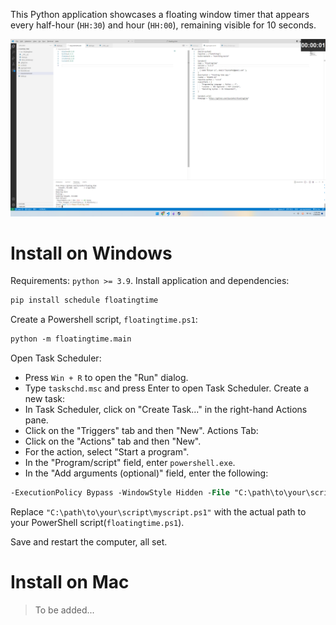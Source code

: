 
This Python application showcases a floating window timer that appears every half-hour (`HH:30`) and hour (`HH:00`), remaining visible for 10 seconds.

![Overview](https://github.com/lbyxiafei/floating_time/blob/main/img/overview.png)

# Install on Windows

Requirements: `python >= 3.9`. Install application and dependencies:

```bash
pip install schedule floatingtime
```

Create a Powershell script, `floatingtime.ps1`:

```ps
python -m floatingtime.main
```

Open Task Scheduler:
- Press `Win + R` to open the "Run" dialog.
- Type `taskschd.msc` and press Enter to open Task Scheduler.
Create a new task:
- In Task Scheduler, click on "Create Task..." in the right-hand Actions pane.
- Click on the "Triggers" tab and then "New".
Actions Tab:
- Click on the "Actions" tab and then "New".
- For the action, select "Start a program".
- In the "Program/script" field, enter `powershell.exe`.
- In the "Add arguments (optional)" field, enter the following:

```ps
-ExecutionPolicy Bypass -WindowStyle Hidden -File "C:\path\to\your\script\myscript.ps1"
```

Replace `"C:\path\to\your\script\myscript.ps1"` with the actual path to your PowerShell script(`floatingtime.ps1`).

Save and restart the computer, all set.

# Install on Mac

>To be added...